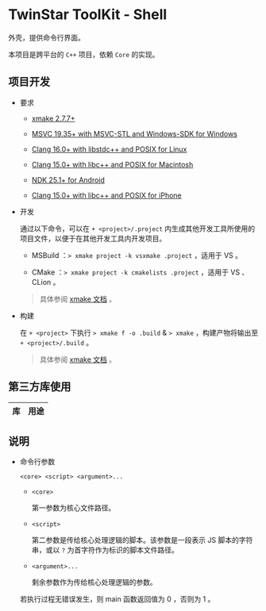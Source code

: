 # TwinStar ToolKit - Shell

外壳，提供命令行界面。

本项目是跨平台的 `C++` 项目，依赖 `Core` 的实现。

## 项目开发

* 要求
	
	* [xmake 2.7.7+](https://xmake.io/#/)
	
	* [MSVC 19.35+ with MSVC-STL and Windows-SDK for Windows](https://visualstudio.microsoft.com/downloads/)
	
	* [Clang 16.0+ with libstdc++ and POSIX for Linux](https://llvm.org/)
	
	* [Clang 15.0+ with libc++ and POSIX for Macintosh](https://llvm.org/)
	
	* [NDK 25.1+ for Android](https://developer.android.com/ndk/downloads)
	
	* [Clang 15.0+ with libc++ and POSIX for iPhone](https://llvm.org/)

* 开发
	
	通过以下命令，可以在 `+ <project>/.project` 内生成其他开发工具所使用的项目文件，以便于在其他开发工具内开发项目。
	
	* MSBuild ：`> xmake project -k vsxmake .project` ，适用于 VS 。
	
	* CMake ：`> xmake project -k cmakelists .project` ，适用于 VS 、CLion 。
	
	> 具体参阅 [xmake 文档](https://xmake.io/#/plugin/builtin_plugins?id=generate-ide-project-files) 。

* 构建
	
	在 `+ <project>` 下执行 `> xmake f -o .build` & `> xmake` ，构建产物将输出至 `+ <project>/.build` 。
	
	> 具体参阅 [xmake 文档](https://xmake.io/#/) 。

## 第三方库使用

| 库                                                                   | 用途                           |
|:--------------------------------------------------------------------:|:------------------------------:|

## 说明

* 命令行参数
	
	`<core> <script> <argument>...`
	
	* `<core>`
		
		第一参数为核心文件路径。
	
	* `<script>`
		
		第二参数是传给核心处理逻辑的脚本。该参数是一段表示 JS 脚本的字符串，或以 `?` 为首字符作为标识的脚本文件路径。
	
	* `<argument>...`
		
		剩余参数作为传给核心处理逻辑的参数。
	
	若执行过程无错误发生，则 main 函数返回值为 0 ，否则为 1 。
